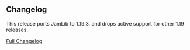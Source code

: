 ## Changelog

This release ports JamLib to 1.19.3, and drops active support for other 1.19 releases.

[Full Changelog](https://github.com/JamCoreModding/JamLib/compare/0.5.0...0.5.1)
